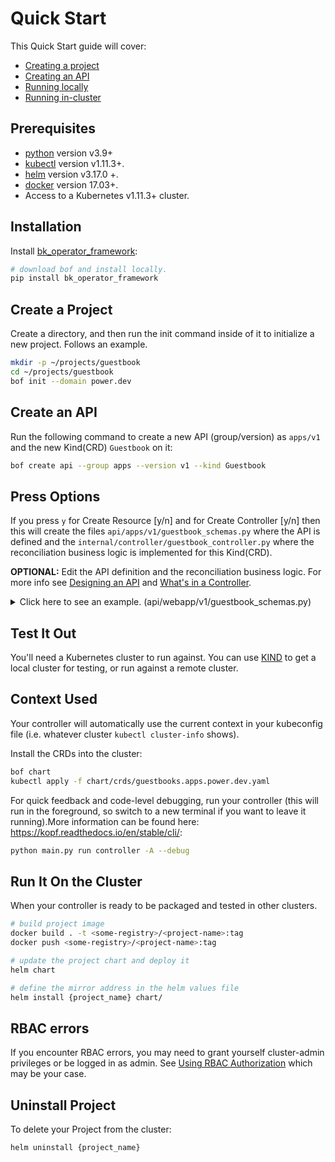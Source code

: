 # Quick Start

This Quick Start guide will cover:

- [Creating a project](#create-a-project)
- [Creating an API](#create-an-api)
- [Running locally](#test-it-out)
- [Running in-cluster](#run-it-on-the-cluster)

## Prerequisites

- [python](https://www.python.org/) version v3.9+
- [kubectl](https://kubernetes.io/docs/tasks/tools/install-kubectl/) version v1.11.3+.
- [helm](https://helm.sh/docs/intro/install/) version v3.17.0 +.
- [docker](https://docs.docker.com/install/) version 17.03+.
- Access to a Kubernetes v1.11.3+ cluster.


## Installation

Install [bk_operator_framework](https://pypi.org/project/bk-operator-framework/):

```bash
# download bof and install locally.
pip install bk_operator_framework
```

## Create a Project

Create a directory, and then run the init command inside of it to initialize a new project. Follows an example.

```bash
mkdir -p ~/projects/guestbook
cd ~/projects/guestbook
bof init --domain power.dev
```

## Create an API

Run the following command to create a new API (group/version) as `apps/v1` and the new Kind(CRD) `Guestbook` on it:

```bash
bof create api --group apps --version v1 --kind Guestbook
```

<aside class="note">
<h1>Press Options</h1>

If you press `y` for Create Resource [y/n] and for Create Controller [y/n] then this will create the files `api/apps/v1/guestbook_schemas.py` where the API is defined
and the `internal/controller/guestbook_controller.py` where the reconciliation business logic is implemented for this Kind(CRD).

</aside>


**OPTIONAL:** Edit the API definition and the reconciliation business
logic. For more info see [Designing an API](cronjob-tutorial/api-design.md) and [What's in
a Controller](cronjob-tutorial/controller-overview.md).

<details><summary>Click here to see an example. (api/webapp/v1/guestbook_schemas.py)</summary>
<p>

```python
from pydantic import BaseModel, Field
from bk_operator_framework.generator.schemas import AdditionalPrinterColumn

# guestbooks is the plural form of GuestBook.
# Edit guestbook_schemas.py and project_desc.yaml to update it.
GUESTBOOK_PLURAL = "guestbooks"


class GuestBookSpec(BaseModel):
    """
    GuestBookSpec defines the desired state of GuestBook.
    """
    foo: str = Field(description="Foo is an example field of GuestBook. Edit guestbook_schemas.py to remove/update")


class GuestBookStatus(BaseModel):
    """
    GuestBookStatus defines the observed state of  GuestBook.
    """
    phase: str = Field(description="Phase is an example field of GuestBook. Edit guestbook_schemas.py to remove/update")


class GuestBook(BaseModel):
    """
    GuestBook is the Schema for the guestbooks API.
    """
    spec: GuestBookSpec
    status: GuestBookStatus


# Specifies additional columns returned in Table output.
# See https://kubernetes.io/docs/reference/using-api/api-concepts/#receiving-resources-as-tables for details.
# If no columns are specified, a single column displaying the age of the custom resource is used.
ADDITIONAL_PRINTER_COLUMN_LIST: list[AdditionalPrinterColumn] = []
```

</p>
</details>


## Test It Out

You'll need a Kubernetes cluster to run against.  You can use
[KIND](https://sigs.k8s.io/kind) to get a local cluster for testing, or
run against a remote cluster.

<aside class="note">
<h1>Context Used</h1>

Your controller will automatically use the current context in your
kubeconfig file (i.e. whatever cluster `kubectl cluster-info` shows).

</aside>

Install the CRDs into the cluster:
```bash
bof chart
kubectl apply -f chart/crds/guestbooks.apps.power.dev.yaml
```

For quick feedback and code-level debugging, run your controller (this will run in the foreground, so switch to a new
terminal if you want to leave it running).More information can be found here: https://kopf.readthedocs.io/en/stable/cli/:

```bash
python main.py run controller -A --debug
```

## Run It On the Cluster
When your controller is ready to be packaged and tested in other clusters.

```bash
# build project image
docker build . -t <some-registry>/<project-name>:tag
docker push <some-registry>/<project-name>:tag

# update the project chart and deploy it
helm chart

# define the mirror address in the helm values file
helm install {project_name} chart/
```

<aside class="note">

<h1>RBAC errors</h1>

If you encounter RBAC errors, you may need to grant yourself cluster-admin
privileges or be logged in as admin. See [Using RBAC Authorization](https://kubernetes.io/docs/reference/access-authn-authz/rbac/) which may be your case.

</aside>

## Uninstall Project

To delete your Project from the cluster:

```bash
helm uninstall {project_name}
```